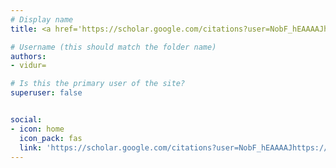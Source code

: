 ```yaml
---
# Display name
title: <a href='https://scholar.google.com/citations?user=NobF_hEAAAAJhttps://gabrielstanovsky.github.io/hl' target='blank'>Vidur Joshi</a>

# Username (this should match the folder name)
authors:
- vidur=

# Is this the primary user of the site?
superuser: false


social:
- icon: home
  icon_pack: fas
  link: 'https://scholar.google.com/citations?user=NobF_hEAAAAJhttps://gabrielstanovsky.github.io/hl'
---
```

